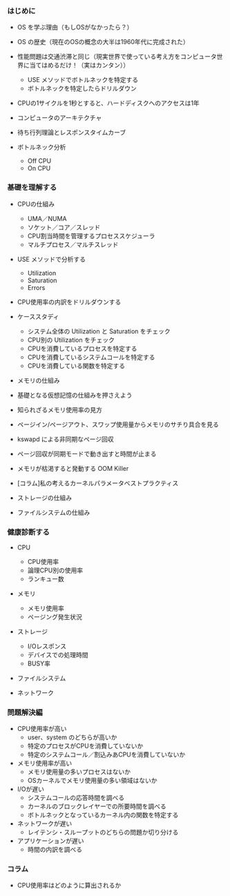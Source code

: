 

### はじめに
- OS を学ぶ理由（もしOSがなかったら？）
- OS の歴史（現在のOSの概念の大半は1960年代に完成された）
- 性能問題は交通渋滞と同じ（現実世界で使っている考え方をコンピュータ世界に当てはめるだけ！（実はカンタン））
	- USE メソッドでボトルネックを特定する
	- ボトルネックを特定したらドリルダウン
- CPUの1サイクルを1秒とすると、ハードディスクへのアクセスは1年

- コンピュータのアーキテクチャ
- 待ち行列理論とレスポンスタイムカーブ
- ボトルネック分析
	- Off CPU
	- On CPU

### 基礎を理解する
- CPUの仕組み
	- UMA／NUMA
	- ソケット／コア／スレッド
	- CPU割当時間を管理するプロセススケジューラ
	- マルチプロセス／マルチスレッド
- USE メソッドで分析する
	- Utilization
	- Saturation
	- Errors
- CPU使用率の内訳をドリルダウンする
- ケーススタディ
	- システム全体の Utilization と Saturation をチェック
	- CPU別の Utilization をチェック
	- CPUを消費しているプロセスを特定する
	- CPUを消費しているシステムコールを特定する
	- CPUを消費している関数を特定する

- メモリの仕組み
- 基礎となる仮想記憶の仕組みを押さえよう
- 知られざるメモリ使用率の見方
- ページイン/ページアウト、スワップ使用量からメモリのサチり具合を見る
- kswapd による非同期なページ回収
- ページ回収が同期モードで動き出すと時間が止まる
- メモリが枯渇すると発動する OOM Killer 
- [コラム]私の考えるカーネルパラメータベストプラクティス



- ストレージの仕組み
- ファイルシステムの仕組み

### 健康診断する
- CPU
	- CPU使用率
	- 論理CPU別の使用率
	- ランキュー数
- メモリ
	- メモリ使用率
	- ページング発生状況
- ストレージ
	- I/Oレスポンス
	- デバイスでの処理時間
	- BUSY率
- ファイルシステム
	
- ネットワーク
	

### 問題解決編
- CPU使用率が高い
	- user、system のどちらが高いか
	- 特定のプロセスがCPUを消費していないか
	- 特定のシステムコール／割込みあCPUを消費していないか
- メモリ使用率が高い
	- メモリ使用量の多いプロセスはないか
	- OSカーネルでメモリ使用量の多い領域はないか
- I/Oが遅い
	- システムコールの応答時間を調べる
	- カーネルのブロックレイヤーでの所要時間を調べる
	- ボトルネックとなっているカーネル内の関数を特定する
- ネットワークが遅い
	- レイテンシ・スループットのどちらの問題か切り分ける
- アプリケーションが遅い
	- 時間の内訳を調べる

### コラム
- CPU使用率はどのように算出されるか